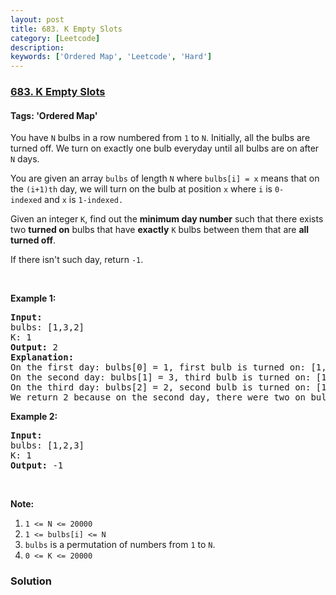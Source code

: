 ```yaml
---
layout: post
title: 683. K Empty Slots
category: [Leetcode]
description: 
keywords: ['Ordered Map', 'Leetcode', 'Hard']
---
```

### [683. K Empty Slots](https://leetcode.com/problems/k-empty-slots)

#### Tags: 'Ordered Map'

<div class="content__u3I1 question-content__JfgR"><div><p>You have <code>N</code> bulbs in a row numbered from <code>1</code> to <code>N</code>. Initially, all the bulbs are turned off. We turn on exactly one bulb everyday until all bulbs are on after <code>N</code> days.</p>
<p>You are given an array <code>bulbs</code> of length <code>N</code> where <code>bulbs[i] = x</code> means that on the <code>(i+1)th</code> day, we will turn on the bulb at position <code>x</code> where <code>i</code> is <code>0-indexed</code> and <code>x</code> is <code>1-indexed.</code></p>
<p>Given an integer <code>K</code>, find out the <strong>minimum day number</strong> such that there exists two <strong>turned on</strong> bulbs that have <strong>exactly</strong> <code>K</code> bulbs between them that are <strong>all turned off</strong>.</p>
<p>If there isn't such day, return <code>-1</code>.</p>
<p> </p>
<p><b>Example 1:</b></p>
<pre><b>Input:</b> 
bulbs: [1,3,2]
K: 1
<b>Output:</b> 2
<b>Explanation:</b>
On the first day: bulbs[0] = 1, first bulb is turned on: [1,0,0]
On the second day: bulbs[1] = 3, third bulb is turned on: [1,0,1]
On the third day: bulbs[2] = 2, second bulb is turned on: [1,1,1]
We return 2 because on the second day, there were two on bulbs with one off bulb between them.
</pre>
<p><b>Example 2:</b></p>
<pre><b>Input:</b> 
bulbs: [1,2,3]
K: 1
<b>Output:</b> -1
</pre>
<p> </p>
<p><b>Note:</b></p>
<ol>
<li><code>1 &lt;= N &lt;= 20000</code></li>
<li><code>1 &lt;= bulbs[i] &lt;= N</code></li>
<li><code>bulbs</code> is a permutation of numbers from <code>1</code> to <code>N</code>.</li>
<li><code>0 &lt;= K &lt;= 20000</code></li>
</ol>
</div></div>

### Solution
